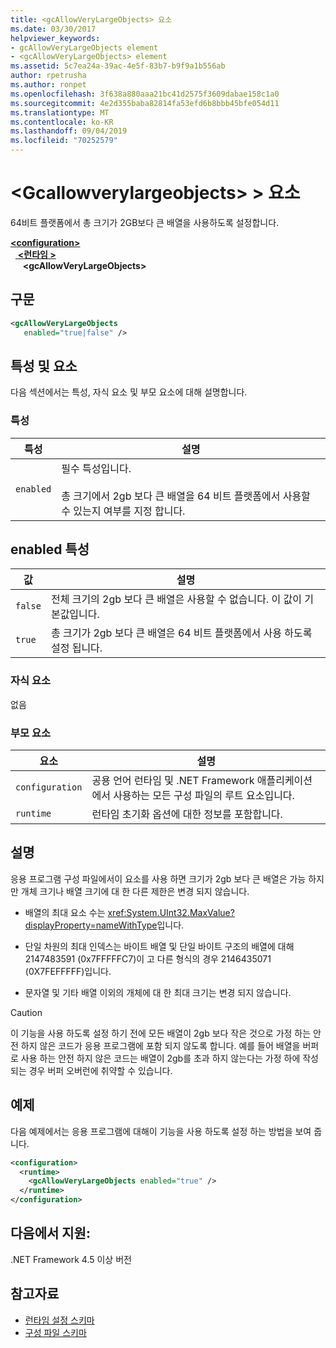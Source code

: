 ```yaml
---
title: <gcAllowVeryLargeObjects> 요소
ms.date: 03/30/2017
helpviewer_keywords:
- gcAllowVeryLargeObjects element
- <gcAllowVeryLargeObjects> element
ms.assetid: 5c7ea24a-39ac-4e5f-83b7-b9f9a1b556ab
author: rpetrusha
ms.author: ronpet
ms.openlocfilehash: 3f638a880aaa21bc41d2575f3609dabae158c1a0
ms.sourcegitcommit: 4e2d355baba82814fa53efd6b8bbb45bfe054d11
ms.translationtype: MT
ms.contentlocale: ko-KR
ms.lasthandoff: 09/04/2019
ms.locfileid: "70252579"
---
```

# <a name="gcallowverylargeobjects-element"></a>\<Gcallowverylargeobjects> > 요소
64비트 플랫폼에서 총 크기가 2GB보다 큰 배열을 사용하도록 설정합니다.  
  
[ **\<configuration>** ](../configuration-element.md)\
&nbsp;&nbsp;[ **\<런타임 >** ](runtime-element.md)\
&nbsp;&nbsp;&nbsp;&nbsp; **\<gcAllowVeryLargeObjects>**  
  
## <a name="syntax"></a>구문  
  
```xml  
<gcAllowVeryLargeObjects    
   enabled="true|false" />  
```  
  
## <a name="attributes-and-elements"></a>특성 및 요소  
 다음 섹션에서는 특성, 자식 요소 및 부모 요소에 대해 설명합니다.  
  
### <a name="attributes"></a>특성  
  
|특성|설명|  
|---------------|-----------------|  
|`enabled`|필수 특성입니다.<br /><br /> 총 크기에서 2gb 보다 큰 배열을 64 비트 플랫폼에서 사용할 수 있는지 여부를 지정 합니다.|  
  
## <a name="enabled-attribute"></a>enabled 특성  
  
|값|설명|  
|-----------|-----------------|  
|`false`|전체 크기의 2gb 보다 큰 배열은 사용할 수 없습니다. 이 값이 기본값입니다.|  
|`true`|총 크기가 2gb 보다 큰 배열은 64 비트 플랫폼에서 사용 하도록 설정 됩니다.|  
  
### <a name="child-elements"></a>자식 요소  
 없음  
  
### <a name="parent-elements"></a>부모 요소  
  
|요소|설명|  
|-------------|-----------------|  
|`configuration`|공용 언어 런타임 및 .NET Framework 애플리케이션에서 사용하는 모든 구성 파일의 루트 요소입니다.|  
|`runtime`|런타임 초기화 옵션에 대한 정보를 포함합니다.|  
  
## <a name="remarks"></a>설명  
 응용 프로그램 구성 파일에서이 요소를 사용 하면 크기가 2gb 보다 큰 배열은 가능 하지만 개체 크기나 배열 크기에 대 한 다른 제한은 변경 되지 않습니다.  
  
- 배열의 최대 요소 수는 <xref:System.UInt32.MaxValue?displayProperty=nameWithType>입니다.  
  
- 단일 차원의 최대 인덱스는 바이트 배열 및 단일 바이트 구조의 배열에 대해 2147483591 (0x7FFFFFC7)이 고 다른 형식의 경우 2146435071 (0X7FEFFFFF)입니다.  
  
- 문자열 및 기타 배열 이외의 개체에 대 한 최대 크기는 변경 되지 않습니다.  
  
> [!CAUTION]
> 이 기능을 사용 하도록 설정 하기 전에 모든 배열이 2gb 보다 작은 것으로 가정 하는 안전 하지 않은 코드가 응용 프로그램에 포함 되지 않도록 합니다. 예를 들어 배열을 버퍼로 사용 하는 안전 하지 않은 코드는 배열이 2gb를 초과 하지 않는다는 가정 하에 작성 되는 경우 버퍼 오버런에 취약할 수 있습니다.  
  
## <a name="example"></a>예제  
 다음 예제에서는 응용 프로그램에 대해이 기능을 사용 하도록 설정 하는 방법을 보여 줍니다.  
  
```xml  
<configuration>  
  <runtime>  
    <gcAllowVeryLargeObjects enabled="true" />  
  </runtime>  
</configuration>  
```  
  
## <a name="supported-in"></a>다음에서 지원:

.NET Framework 4.5 이상 버전

## <a name="see-also"></a>참고자료

- [런타임 설정 스키마](index.md)
- [구성 파일 스키마](../index.md)
